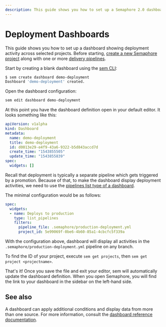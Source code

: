 ```yaml
---
description: This guide shows you how to set up a Semaphore 2.0 dashboard showing deployment activity across selected projects.
---
```


# Deployment Dashboards

This guide shows you how to set up a dashboard showing deployment activity
across selected projects.
Before starting, [create a new Semaphore project][create-project]
along with one or more [delivery pipelines][promotions-guide].

Start by creating a blank dashboard using the [sem CLI][sem-ref]:

``` bash
$ sem create dashboard demo-deployment
Dashboard 'demo-deployment' created.
```

Open the dashboard configuration:

``` bash
sem edit dashboard demo-deployment
```

At this point you have the dashboard definition open in your default editor.
It looks something like this:

``` yaml
apiVersion: v1alpha
kind: Dashboard
metadata:
  name: demo-deployment
  title: demo-deployment
  id: d0013e29-e4f9-43a6-9322-b5d843accd7d
  create_time: "1543855505"
  update_time: "1543855839"
spec:
  widgets: []
```

Recall that deployment is typically a separate pipeline which gets triggered
by a promotion. Because of that, to make the dashboard display deployment
activities, we need to use the
[pipelines list type of a dashboard][pipelines-dashboard].

The minimal configuration would be as follows:

``` yaml
spec:
  widgets:
  - name: Deploys to production
    type: list_pipelines
    filters:
      pipeline_file: .semaphore/production-deployment.yml
      project_id: 5e99069f-0be6-4b60-85a1-4cbcfc5f339a
```

With the configuration above, dashboard will display all activities in the
`.semaphore/production-deployment.yml` pipeline on any branch.

To find the ID of your project, execute `sem get projects`, then
`sem get project <projectname>`.

That's it! Once you save the file and exit your editor, sem will automatically
update the dashboard definition. When you open Semaphore, you will find
the link to your dashboard in the sidebar on the left-hand side.

## See also

A dashboard can apply additional conditions and display data from more than one
source. For more information, consult the
[dashboard reference documentation][dashboard-ref].

[create-project]: ../guided-tour/getting-started.md
[promotions-guide]: ../essentials/deploying-with-promotions.md
[sem-ref]: https://docs.semaphoreci.com/reference/sem-command-line-tool/
[pipelines-dashboard]: https://docs.semaphoreci.com/reference/dashboards-yaml-reference/#pipelines-list
[dashboard-ref]: https://docs.semaphoreci.com/reference/dashboards-yaml-reference/
